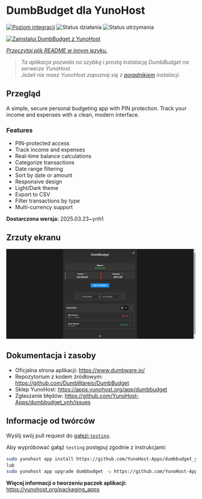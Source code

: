 <!--
To README zostało automatycznie wygenerowane przez <https://github.com/YunoHost/apps/tree/master/tools/readme_generator>
Nie powinno być ono edytowane ręcznie.
-->

# DumbBudget dla YunoHost

[![Poziom integracji](https://apps.yunohost.org/badge/integration/dumbbudget)](https://ci-apps.yunohost.org/ci/apps/dumbbudget/)
![Status działania](https://apps.yunohost.org/badge/state/dumbbudget)
![Status utrzymania](https://apps.yunohost.org/badge/maintained/dumbbudget)

[![Zainstaluj DumbBudget z YunoHost](https://install-app.yunohost.org/install-with-yunohost.svg)](https://install-app.yunohost.org/?app=dumbbudget)

*[Przeczytaj plik README w innym języku.](./ALL_README.md)*

> *Ta aplikacja pozwala na szybką i prostą instalację DumbBudget na serwerze YunoHost.*  
> *Jeżeli nie masz YunoHost zapoznaj się z [poradnikiem](https://yunohost.org/install) instalacji.*

## Przegląd

A simple, secure personal budgeting app with PIN protection. Track your income and expenses with a clean, modern interface.

### Features

- PIN-protected access
- Track income and expenses
- Real-time balance calculations
- Categorize transactions
- Date range filtering
- Sort by date or amount
- Responsive design
- Light/Dark theme
- Export to CSV
- Filter transactions by type
- Multi-currency support


**Dostarczona wersja:** 2025.03.23~ynh1

## Zrzuty ekranu

![Zrzut ekranu z DumbBudget](./doc/screenshots/screenshot.png)

## Dokumentacja i zasoby

- Oficjalna strona aplikacji: <https://www.dumbware.io/>
- Repozytorium z kodem źródłowym: <https://github.com/DumbWareio/DumbBudget>
- Sklep YunoHost: <https://apps.yunohost.org/app/dumbbudget>
- Zgłaszanie błędów: <https://github.com/YunoHost-Apps/dumbbudget_ynh/issues>

## Informacje od twórców

Wyślij swój pull request do [gałęzi `testing`](https://github.com/YunoHost-Apps/dumbbudget_ynh/tree/testing).

Aby wypróbować gałąź `testing` postępuj zgodnie z instrukcjami:

```bash
sudo yunohost app install https://github.com/YunoHost-Apps/dumbbudget_ynh/tree/testing --debug
lub
sudo yunohost app upgrade dumbbudget -u https://github.com/YunoHost-Apps/dumbbudget_ynh/tree/testing --debug
```

**Więcej informacji o tworzeniu paczek aplikacji:** <https://yunohost.org/packaging_apps>
